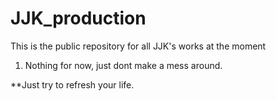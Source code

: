 # JJK_production
This is the public repository for all JJK's works at the moment 

1. Nothing for now, just dont make a mess around.




**Just try to refresh your life.
